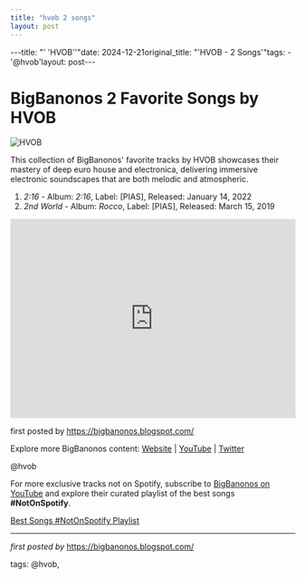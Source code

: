 ```yaml
---
title: "hvob 2 songs"
layout: post
---
```

---title: "' 'HVOB''"date: 2024-12-21original_title: "'HVOB - 2 Songs'"tags:  - '@hvob'layout: post---<h1>BigBanonos 2 Favorite Songs by HVOB</h1><img alt="HVOB" src="https://imgproxy.ra.co/_/quality:66/aHR0cHM6Ly9zdGF0aWMucmEuY28vaW1hZ2VzL25ld3MvMjAxNS9odm9iLXByZXNzLXBob3RvLW1hcmNoLTE1LmpwZw==" /> <p>This collection of BigBanonos' favorite tracks by HVOB showcases their mastery of deep euro house and electronica, delivering immersive electronic soundscapes that are both melodic and atmospheric.</p> <ol> <li><em>2:16</em> - Album: <em>2:16</em>, Label: [PIAS], Released: January 14, 2022</li> <li><em>2nd World</em> - Album: <em>Rocco</em>, Label: [PIAS], Released: March 15, 2019</li></ol> <div> <iframe allow="autoplay; clipboard-write; encrypted-media; fullscreen; picture-in-picture" allowfullscreen="" frameborder="0" height="352" loading="lazy" src="https://open.spotify.com/embed/playlist/1FIR85WWRGKnDT6zFI5aGA?utm_source=generator" width="100%"></iframe></div> <p>first posted by <a href="https://bigbanonos.blogspot.com/">https://bigbanonos.blogspot.com/</a></p> <div> <p>Explore more BigBanonos content: <a href="https://bigbanonos.blogspot.com/">Website</a> | <a href="https://www.youtube.com/@BigBanonos">YouTube</a> | <a href="https://x.com/bigbanonos">Twitter</a></p></div> <!--Tags--><p>@hvob</p><!--Subscribe and Playlist Links--><div>    <p>For more exclusive tracks not on Spotify, subscribe to <a href="https://www.youtube.com/@BigBanonos" target="_blank">BigBanonos on YouTube</a> and explore their curated playlist of the best songs <strong>#NotOnSpotify</strong>.</p>    <p><a href="https://www.youtube.com/playlist?list=PLtuNtuTatqI0kFahUCbtbfenC_ET5O_tr" target="_blank">Best Songs #NotOnSpotify Playlist<br /></a></p></div><hr /><p><em>first posted by</em> <a href="https://bigbanonos.blogspot.com/" rel="noopener" target="_new">https://bigbanonos.blogspot.com/</a></p><p>tags: @hvob,</p>